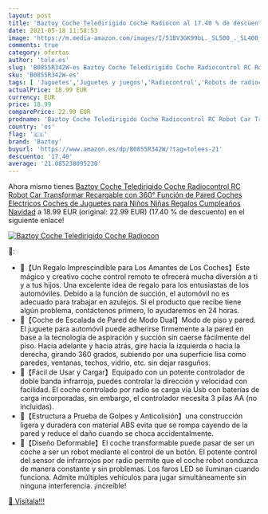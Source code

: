 ```yaml
---
layout: post
title: 'Baztoy Coche Teledirigido Coche Radiocon al 17.40 % de descuento'
date: 2021-05-18 11:58:53
image: 'https://m.media-amazon.com/images/I/51BV3GK99bL._SL500_._SL400_.jpg'
comments: true
category: ofertas
author: 'tole.es'
slug: 'B0855R342W-es Baztoy Coche Teledirigido Coche Radiocontrol RC Robot Car...'
sku: 'B0855R342W-es'
tags: [ 'Juguetes','Juguetes y juegos','Radiocontrol','Robots de radiocontrol','Vehículos de juguete para niños','baztoy','navidad', ]
actualPrice: 18.99 EUR
currency: EUR
price: 18.99
comparePrice: 22.99 EUR
prodname: 'Baztoy Coche Teledirigido Coche Radiocontrol RC Robot Car Transformar Recargable con 360° Función de Pared Coches Electricos Coches de Juguetes para Niños Niñas Regalos Cumpleaños Navidad'
country: 'es'
flag: '🇪🇸'
brand: 'Baztoy'
buyurl: 'https://www.amazon.es/dp/B0855R342W/?tag=tolees-21'
descuento: '17.40'
average: '21.085238095238'
---
```


Ahora mismo tienes [Baztoy Coche Teledirigido Coche Radiocontrol RC Robot Car Transformar Recargable con 360° Función de Pared Coches Electricos Coches de Juguetes para Niños Niñas Regalos Cumpleaños Navidad](https://www.amazon.es/dp/B0855R342W/?tag=tolees-21) a 18.99 EUR (original: 22.99 EUR) (17.40 %  de descuento) en el siguiente enlace!

[![Baztoy Coche Teledirigido Coche Radiocon](https://m.media-amazon.com/images/I/51BV3GK99bL._SL500_._SL400_.jpg)](https://www.amazon.es/dp/B0855R342W/?tag=tolees-21)

🔎:

- 🚙【Un Regalo Imprescindible para Los Amantes de Los Coches】Este mágico y creativo coche control remoto te ofrecerá mucha diversión a ti y a tus hijos. Una excelente idea de regalo para los entusiastas de los automóviles. Debido a la función de succión, el automóvil no es adecuado para trabajar en azulejos. Si el producto que recibe tiene algún problema, contáctenos primero, lo ayudaremos en 24 horas.
- 🚙【Coche de Escalada de Pared de Modo Dual】Modo de piso y pared. El juguete para automóvil puede adherirse firmemente a la pared en base a la tecnología de aspiración y succión sin caerse fácilmente del piso. Hacia adelante y hacia atrás, gire hacia la izquierda o hacia la derecha, girando 360 grados, subiendo por una superficie lisa como paredes, ventanas, techos, vidrio, etc. sin dejar rasguños.
- 🚙【Fácil de Usar y Cargar】Equipado con un potente controlador de doble banda infrarroja, puedes controlar la dirección y velocidad con facilidad. El coche controlado por radio se carga vía Usb con baterías de carga incorporadas, sin embargo, el controlador necesita 3 pilas AA (no incluidas).
- 🚙【Estructura a Prueba de Golpes y Anticolisión】una construcción ligera y duradera con material ABS evita que se rompa cayendo de la pared y reduce el daño cuando se choca accidentalmente.
- 🚙【Diseño Deformable】El coche transformable puede pasar de ser un coche a ser un robot mediante el control de un botón. El potente control del sensor de infrarrojos por radio permite que el coche robot conduzca de manera constante y sin problemas. Los faros LED se iluminan cuando funciona. Admite múltiples vehículos para jugar simultáneamente sin ninguna interferencia. ¡increíble!

[🛒 Visítala!!!](https://www.amazon.es/dp/B0855R342W/?tag=tolees-21)
